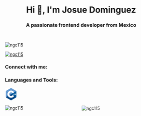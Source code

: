 <h1 align="center">Hi 👋, I'm Josue Dominguez</h1>
<h3 align="center">A passionate frontend developer from Mexico</h3>

<div id="header" align="center">
  <img scr="https://media.giphy.com/media/1C8bHHJturSx2/giphy.gif" width="200" />
<div/>

<p align="left"> <img src="https://komarev.com/ghpvc/?username=ngc115&label=Profile%20views&color=0e75b6&style=flat" alt="ngc115" /> </p>

<p align="left"> <a href="https://github.com/ryo-ma/github-profile-trophy"><img src="https://github-profile-trophy.vercel.app/?username=ngc115" alt="ngc115" /></a> </p>

<h3 align="left">Connect with me:</h3>
<p align="left">
</p>

<h3 align="left">Languages and Tools:</h3>
<p align="left"> <a href="https://www.w3schools.com/cpp/" target="_blank" rel="noreferrer"> <img src="https://raw.githubusercontent.com/devicons/devicon/master/icons/cplusplus/cplusplus-original.svg" alt="cplusplus" width="40" height="40"/> </a> </p>

<p><img align="left" src="https://github-readme-stats.vercel.app/api/top-langs?username=ngc115&show_icons=true&locale=en&layout=compact" alt="ngc115" /></p>

<p>&nbsp;<img align="center" src="https://github-readme-stats.vercel.app/api?username=ngc115&show_icons=true&locale=en" alt="ngc115" /></p>
